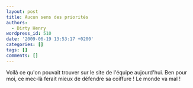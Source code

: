 ```yaml
---
layout: post
title: Aucun sens des priorités
authors:
  - Dirty Henry
wordpress_id: 510
date: '2009-06-19 13:53:17 +0200'
categories: []
tags: []
comments: []
---
```

Voilà ce qu'on pouvait trouver sur le site de l'équipe aujourd'hui. Ben pour moi, ce mec-là ferait mieux de défendre sa coiffure ! Le monde va mal !
